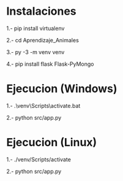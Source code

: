 # Instalaciones
<p>1.- pip install virtualenv</p>
<p>2.- cd Aprendizaje_Animales</p>
<p>3.- py -3 -m venv venv</p>
<p>4.- pip install flask Flask-PyMongo</p>

# Ejecucion (Windows)
<p>1.- .\venv\Scripts\activate.bat</p>
<p>2.- python src/app.py</p>

# Ejecucion (Linux)
<p>1.- ./venv/Scripts/activate</p>
<p>2.- python src/app.py</p>